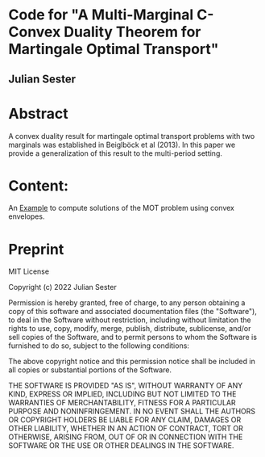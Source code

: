 # Code for "A Multi-Marginal C-Convex Duality Theorem for Martingale Optimal Transport"

## Julian Sester

# Abstract

A convex duality result for martingale optimal transport problems with two marginals was established in Beiglböck et al (2013). In this paper we provide a generalization of this result to the multi-period setting.

# Content:

An [Example](https://github.com/juliansester/C-Convex/blob/main/C-Convex-Example.ipynb) to compute solutions of the MOT problem using convex envelopes.

# Preprint



MIT License

Copyright (c) 2022 Julian Sester

Permission is hereby granted, free of charge, to any person obtaining a copy of this software and associated documentation files (the "Software"), to deal in the Software without restriction, including without limitation the rights to use, copy, modify, merge, publish, distribute, sublicense, and/or sell copies of the Software, and to permit persons to whom the Software is furnished to do so, subject to the following conditions:

The above copyright notice and this permission notice shall be included in all copies or substantial portions of the Software.

THE SOFTWARE IS PROVIDED "AS IS", WITHOUT WARRANTY OF ANY KIND, EXPRESS OR IMPLIED, INCLUDING BUT NOT LIMITED TO THE WARRANTIES OF MERCHANTABILITY, FITNESS FOR A PARTICULAR PURPOSE AND NONINFRINGEMENT. IN NO EVENT SHALL THE AUTHORS OR COPYRIGHT HOLDERS BE LIABLE FOR ANY CLAIM, DAMAGES OR OTHER LIABILITY, WHETHER IN AN ACTION OF CONTRACT, TORT OR OTHERWISE, ARISING FROM, OUT OF OR IN CONNECTION WITH THE SOFTWARE OR THE USE OR OTHER DEALINGS IN THE SOFTWARE.
